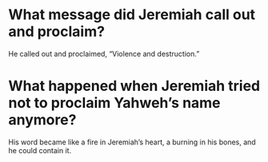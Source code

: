 # What message did Jeremiah call out and proclaim?

He called out and proclaimed, “Violence and destruction.”

# What happened when Jeremiah tried not to proclaim Yahweh’s name anymore?

His word became like a fire in Jeremiah’s heart, a burning in his bones, and he could contain it.
